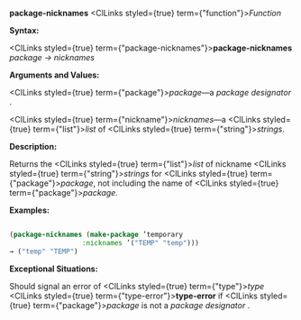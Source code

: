 **package-nicknames** <ClLinks styled={true} term={"function"}><i>Function</i></ClLinks> 



**Syntax:** 



<ClLinks styled={true} term={"package-nicknames"}><b>package-nicknames</b></ClLinks> *package → nicknames* 



**Arguments and Values:** 



<ClLinks styled={true} term={"package"}><i>package</i></ClLinks>—a *package designator* . 



<ClLinks styled={true} term={"nickname"}><i>nicknames</i></ClLinks>—a <ClLinks styled={true} term={"list"}><i>list</i></ClLinks> of <ClLinks styled={true} term={"string"}><i>strings</i></ClLinks>. 



**Description:** 



Returns the <ClLinks styled={true} term={"list"}><i>list</i></ClLinks> of nickname <ClLinks styled={true} term={"string"}><i>strings</i></ClLinks> for <ClLinks styled={true} term={"package"}><i>package</i></ClLinks>, not including the name of <ClLinks styled={true} term={"package"}><i>package</i></ClLinks>. 

**Examples:**
```lisp

(package-nicknames (make-package ’temporary 
				  :nicknames ’("TEMP" "temp"))) 
→ ("temp" "TEMP") 

```
**Exceptional Situations:** 



Should signal an error of <ClLinks styled={true} term={"type"}><i>type</i></ClLinks> <ClLinks styled={true} term={"type-error"}><b>type-error</b></ClLinks> if <ClLinks styled={true} term={"package"}><i>package</i></ClLinks> is not a *package designator* . 







 



 



